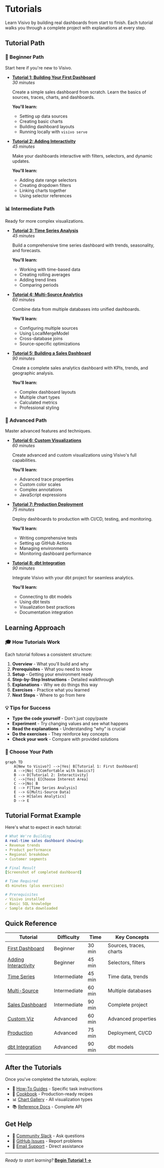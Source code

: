 # Tutorials

Learn Visivo by building real dashboards from start to finish. Each tutorial walks you through a complete project with explanations at every step.

## Tutorial Path

<div class="grid cards" markdown>

### 🎯 Beginner Path

Start here if you're new to Visivo.

-   **[Tutorial 1: Building Your First Dashboard](first-dashboard.md)**  
    _30 minutes_
    
    Create a simple sales dashboard from scratch. Learn the basics of sources, traces, charts, and dashboards.
    
    **You'll learn:**
    - Setting up data sources
    - Creating basic charts
    - Building dashboard layouts
    - Running locally with `visivo serve`

-   **[Tutorial 2: Adding Interactivity](adding-interactivity.md)**  
    _45 minutes_
    
    Make your dashboards interactive with filters, selectors, and dynamic updates.
    
    **You'll learn:**
    - Adding date range selectors
    - Creating dropdown filters  
    - Linking charts together
    - Using selector references

### 📊 Intermediate Path

Ready for more complex visualizations.

-   **[Tutorial 3: Time Series Analysis](time-series.md)**  
    _45 minutes_
    
    Build a comprehensive time series dashboard with trends, seasonality, and forecasts.
    
    **You'll learn:**
    - Working with time-based data
    - Creating rolling averages
    - Adding trend lines
    - Comparing periods

-   **[Tutorial 4: Multi-Source Analytics](multi-source.md)**  
    _60 minutes_
    
    Combine data from multiple databases into unified dashboards.
    
    **You'll learn:**
    - Configuring multiple sources
    - Using LocalMergeModel
    - Cross-database joins
    - Source-specific optimizations

-   **[Tutorial 5: Building a Sales Dashboard](sales-dashboard.md)**  
    _90 minutes_
    
    Create a complete sales analytics dashboard with KPIs, trends, and geographic analysis.
    
    **You'll learn:**
    - Complex dashboard layouts
    - Multiple chart types
    - Calculated metrics
    - Professional styling

### 🚀 Advanced Path

Master advanced features and techniques.

-   **[Tutorial 6: Custom Visualizations](custom-viz.md)**  
    _60 minutes_
    
    Create advanced and custom visualizations using Visivo's full capabilities.
    
    **You'll learn:**
    - Advanced trace properties
    - Custom color scales
    - Complex annotations
    - JavaScript expressions

-   **[Tutorial 7: Production Deployment](production-deploy.md)**  
    _75 minutes_
    
    Deploy dashboards to production with CI/CD, testing, and monitoring.
    
    **You'll learn:**
    - Writing comprehensive tests
    - Setting up GitHub Actions
    - Managing environments
    - Monitoring dashboard performance

-   **[Tutorial 8: dbt Integration](dbt-integration.md)**  
    _90 minutes_
    
    Integrate Visivo with your dbt project for seamless analytics.
    
    **You'll learn:**
    - Connecting to dbt models
    - Using dbt tests
    - Visualization best practices
    - Documentation integration

</div>

## Learning Approach

### 🎓 How Tutorials Work

Each tutorial follows a consistent structure:

1. **Overview** - What you'll build and why
2. **Prerequisites** - What you need to know
3. **Setup** - Getting your environment ready
4. **Step-by-Step Instructions** - Detailed walkthrough
5. **Explanations** - Why we do things this way
6. **Exercises** - Practice what you learned
7. **Next Steps** - Where to go from here

### 💡 Tips for Success

- **Type the code yourself** - Don't just copy/paste
- **Experiment** - Try changing values and see what happens
- **Read the explanations** - Understanding "why" is crucial
- **Do the exercises** - They reinforce key concepts
- **Check your work** - Compare with provided solutions

### 🎯 Choose Your Path

```mermaid
graph TD
    A[New to Visivo?] -->|Yes| B[Tutorial 1: First Dashboard]
    A -->|No| C[Comfortable with basics?]
    B --> D[Tutorial 2: Interactivity]
    C -->|Yes| E[Choose Interest Area]
    C -->|No| B
    E --> F[Time Series Analysis]
    E --> G[Multi-Source Data]
    E --> H[Sales Analytics]
    D --> E
```

## Tutorial Format Example

Here's what to expect in each tutorial:

```yaml
# What We're Building
A real-time sales dashboard showing:
- Revenue trends
- Product performance  
- Regional breakdown
- Customer segments

# Final Result
[Screenshot of completed dashboard]

# Time Required
45 minutes (plus exercises)

# Prerequisites
✓ Visivo installed
✓ Basic SQL knowledge
✓ Sample data downloaded
```

## Quick Reference

| Tutorial | Difficulty | Time | Key Concepts |
|----------|------------|------|--------------|
| [First Dashboard](first-dashboard.md) | Beginner | 30 min | Sources, traces, charts |
| [Adding Interactivity](adding-interactivity.md) | Beginner | 45 min | Selectors, filters |
| [Time Series](time-series.md) | Intermediate | 45 min | Time data, trends |
| [Multi-Source](multi-source.md) | Intermediate | 60 min | Multiple databases |
| [Sales Dashboard](sales-dashboard.md) | Intermediate | 90 min | Complete project |
| [Custom Viz](custom-viz.md) | Advanced | 60 min | Advanced properties |
| [Production](production-deploy.md) | Advanced | 75 min | Deployment, CI/CD |
| [dbt Integration](dbt-integration.md) | Advanced | 90 min | dbt models |

## After the Tutorials

Once you've completed the tutorials, explore:

- 📖 [How-To Guides](../howto/index.md) - Specific task instructions
- 🍳 [Cookbook](../cookbook/index.md) - Production-ready recipes  
- 📊 [Chart Gallery](../gallery/index.md) - All visualization types
- 📚 [Reference Docs](../reference/configuration/index.md) - Complete API

## Get Help

- 💬 [Community Slack](https://visivo-community.slack.com) - Ask questions
- 🐛 [GitHub Issues](https://github.com/visivo-io/visivo/issues) - Report problems
- 📧 [Email Support](mailto:support@visivo.io) - Direct assistance

---

_Ready to start learning?_ [**Begin Tutorial 1 →**](first-dashboard.md)